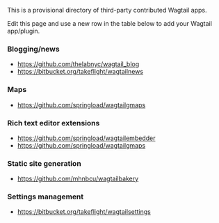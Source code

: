This is a provisional directory of third-party contributed Wagtail apps.

Edit this page and use a new row in the table below to add your Wagtail app/plugin.

### Blogging/news

- https://github.com/thelabnyc/wagtail_blog
- https://bitbucket.org/takeflight/wagtailnews

### Maps

- https://github.com/springload/wagtailgmaps

### Rich text editor extensions

- https://github.com/springload/wagtailembedder
- https://github.com/springload/wagtailgmaps

### Static site generation

- https://github.com/mhnbcu/wagtailbakery

### Settings management

- https://bitbucket.org/takeflight/wagtailsettings